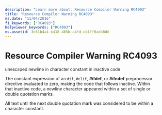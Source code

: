 ```yaml
---
description: "Learn more about: Resource Compiler Warning RC4093"
title: "Resource Compiler Warning RC4093"
ms.date: "11/04/2016"
f1_keywords: ["RC4093"]
helpviewer_keywords: ["RC4093"]
ms.assetid: 3c61b4a4-b418-465b-a4fd-cb1ff0adb8dd
---
```

# Resource Compiler Warning RC4093

unescaped newline in character constant in inactive code

The constant expression of an `#if`, `#elif`, **#ifdef**, or **#ifndef** preprocessor directive evaluated to zero, making the code that follows inactive. Within that inactive code, a newline character appeared within a set of single or double quotation marks.

All text until the next double quotation mark was considered to be within a character constant.
